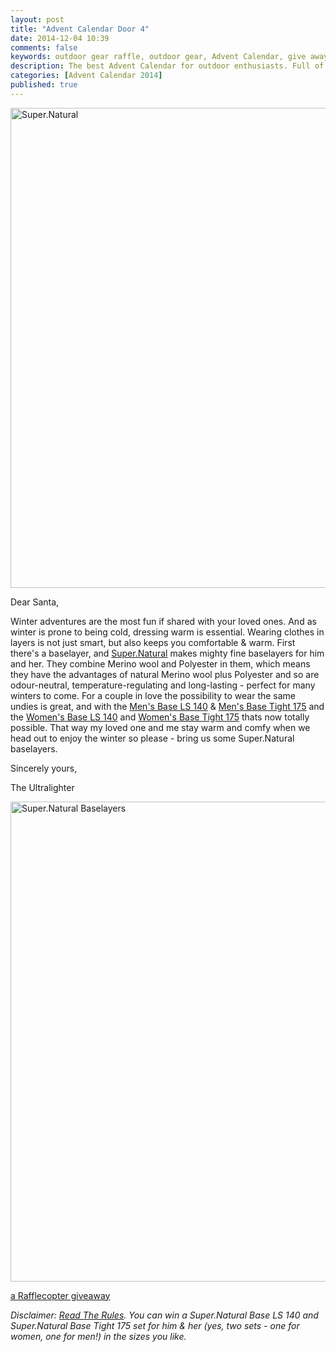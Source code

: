 ```yaml
---
layout: post
title: "Advent Calendar Door 4"
date: 2014-12-04 10:39
comments: false
keywords: outdoor gear raffle, outdoor gear, Advent Calendar, give away
description: The best Advent Calendar for outdoor enthusiasts. Full of great prizes which will enhance your adventures & make them more ultralight and fun!
categories: [Advent Calendar 2014]
published: true
---
```


<a href="https://www.flickr.com/photos/hendrikmorkel/15745484038" title="Super.Natural by Hendrik Morkel, on Flickr"><img src="https://farm8.staticflickr.com/7512/15745484038_462940917a_b.jpg" width="1024" height="768" alt="Super.Natural"></a>

<!-- more -->

Dear Santa,

Winter adventures are the most fun if shared with your loved ones. And as winter is prone to being cold, dressing warm is essential. Wearing clothes in layers is not just smart, but also keeps you comfortable & warm. First there's a baselayer, and [Super.Natural](http://www.sn-supernatural.com/) makes mighty fine baselayers for him and her. They combine Merino wool and Polyester in them, which means they have the advantages of natural Merino wool plus Polyester and so are odour-neutral, temperature-regulating and long-lasting - perfect for many winters to come. For a couple in love the possibility to wear the same undies is great, and with the [Men's Base LS 140](http://www.sn-supernatural.com/EN/Collection/Men/T-Shirts-and-Tanks/BASE-LS-140/10) & [Men's Base Tight 175](http://www.sn-supernatural.com/EN/Collection/Men/Underwear/BASE-TIGHT-175/63) and the [Women's Base LS 140](http://www.sn-supernatural.com/EN/Collection/Women/Longsleeves/BASE-LS-140/202) and [Women's Base Tight 175](http://www.sn-supernatural.com/EN/Collection/Women/Underwear/BASE-TIGHT-175/272) thats now totally possible. That way my loved one and me stay warm and comfy when we head out to enjoy the winter so please - bring us some Super.Natural baselayers.

Sincerely yours,


The Ultralighter

<a href="https://www.flickr.com/photos/hendrikmorkel/15745629770" title="Super.Natural Baselayers by Hendrik Morkel, on Flickr"><img src="https://farm9.staticflickr.com/8612/15745629770_bbdca93362_b.jpg" width="1024" height="768" alt="Super.Natural Baselayers"></a>

<a class="rcptr" href="http://www.rafflecopter.com/rafl/display/2eafd89532/" rel="nofollow" data-raflid="2eafd89532" data-theme="classic" data-template="547b1bf514e3887a6c34e3c0" id="rcwidget_vicbaeqo">a Rafflecopter giveaway</a>
<script src="//widget-prime.rafflecopter.com/launch.js"></script>

*Disclaimer: [Read The Rules](http://hikinginfinland.com/2014/11/advent-calendar-2014-the-rules.html). You can win a Super.Natural Base LS 140 and Super.Natural Base Tight 175 set for him & her (yes, two sets - one for women, one for men!) in the sizes you like.*

